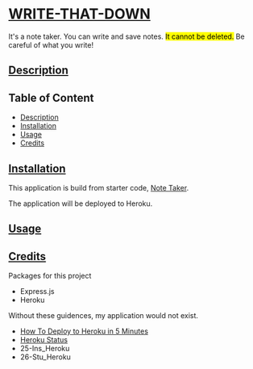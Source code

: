 # [WRITE-THAT-DOWN](#table-of-content)

It's a note taker. You can write and save notes. <mark>It cannot be deleted.</mark> Be careful of what you write!

## [Description](#table-of-content)

## Table of Content
* [Description](#description)
* [Installation](#installation)
* [Usage](#usage)
* [Credits](#credits)

## [Installation](#table-of-content)
This application is build from starter code, [Note Taker](https://github.com/coding-boot-camp/miniature-eureka). 

The application will be deployed to Heroku.

## [Usage](#table-of-content)

## [Credits](#table-of-content)
Packages for this project
* Express.js
* Heroku

Without these guidences, my application would not exist.
* [How To Deploy to Heroku in 5 Minutes](https://www.youtube.com/watch?v=DQk3zJlY-eE)
* [Heroku Status](https://devcenter.heroku.com/articles/heroku-status#:~:text=Accessing%20Heroku%20Status,-The%20current%20status&text=The%20heroku%20CLI%20can%20be,known%20issues%20at%20this%20time.)
* 25-Ins_Heroku
* 26-Stu_Heroku

